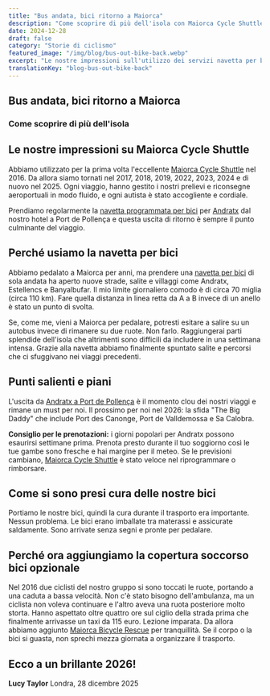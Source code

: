 ```yaml
---
title: "Bus andata, bici ritorno a Maiorca"
description: "Come scoprire di più dell'isola con Maiorca Cycle Shuttle - la nostra esperienza utilizzando il servizio navetta per bici dal 2016 al 2025."
date: 2024-12-28
draft: false
category: "Storie di ciclismo"
featured_image: "/img/blog/bus-out-bike-back.webp"
excerpt: "Le nostre impressioni sull'utilizzo dei servizi navetta per bici di Maiorca Cycle Shuttle dal 2016 - aprendo nuovi percorsi, salite e villaggi in tutta l'isola."
translationKey: "blog-bus-out-bike-back"
---
```


## Bus andata, bici ritorno a Maiorca
### Come scoprire di più dell'isola

## Le nostre impressioni su Maiorca Cycle Shuttle

Abbiamo utilizzato per la prima volta l'eccellente <a href="https://mallorcacycleshuttle.company.site/products/Scheduled-Bike-Buses-c15728235" target="_blank">Maiorca Cycle Shuttle</a> nel 2016. Da allora siamo tornati nel 2017, 2018, 2019, 2022, 2023, 2024 e di nuovo nel 2025. Ogni viaggio, hanno gestito i nostri prelievi e riconsegne aeroportuali in modo fluido, e ogni autista è stato accogliente e cordiale.

Prendiamo regolarmente la <a href="https://mallorcacycleshuttle.company.site/products/Scheduled-Bike-Buses-c15728235" target="_blank">navetta programmata per bici</a> per <a href="/it/shuttle-bici/guida-andratx-pollenca/" target="_blank">Andratx</a> dal nostro hotel a Port de Pollença e questa uscita di ritorno è sempre il punto culminante del viaggio.

## Perché usiamo la navetta per bici

Abbiamo pedalato a Maiorca per anni, ma prendere una <a href="https://mallorcacycleshuttle.company.site/products/Scheduled-Bike-Buses-c15728235" target="_blank">navetta per bici</a> di sola andata ha aperto nuove strade, salite e villaggi come Andratx, Estellencs e Banyalbufar. Il mio limite giornaliero comodo è di circa 70 miglia (circa 110 km). Fare quella distanza in linea retta da A a B invece di un anello è stato un punto di svolta.

Se, come me, vieni a Maiorca per pedalare, potresti esitare a salire su un autobus invece di rimanere su due ruote. Non farlo. Raggiungerai parti splendide dell'isola che altrimenti sono difficili da includere in una settimana intensa. Grazie alla navetta abbiamo finalmente spuntato salite e percorsi che ci sfuggivano nei viaggi precedenti.

## Punti salienti e piani

L'uscita da <a href="/it/shuttle-bici/guida-andratx-pollenca/" target="_blank">Andratx a Port de Pollença</a> è il momento clou dei nostri viaggi e rimane un must per noi. Il prossimo per noi nel 2026: la sfida "The Big Daddy" che include Port des Canonge, Port de Valldemossa e Sa Calobra.

**Consiglio per le prenotazioni:** i giorni popolari per Andratx possono esaurirsi settimane prima. Prenota presto durante il tuo soggiorno così le tue gambe sono fresche e hai margine per il meteo. Se le previsioni cambiano, <a href="https://mallorcacycleshuttle.company.site/products/Scheduled-Bike-Buses-c15728235" target="_blank">Maiorca Cycle Shuttle</a> è stato veloce nel riprogrammare o rimborsare.

## Come si sono presi cura delle nostre bici

Portiamo le nostre bici, quindi la cura durante il trasporto era importante. Nessun problema. Le bici erano imballate tra materassi e assicurate saldamente. Sono arrivate senza segni e pronte per pedalare.

## Perché ora aggiungiamo la copertura soccorso bici opzionale

Nel 2016 due ciclisti del nostro gruppo si sono toccati le ruote, portando a una caduta a bassa velocità. Non c'è stato bisogno dell'ambulanza, ma un ciclista non voleva continuare e l'altro aveva una ruota posteriore molto storta. Hanno aspettato oltre quattro ore sul ciglio della strada prima che finalmente arrivasse un taxi da 115 euro. Lezione imparata. Da allora abbiamo aggiunto <a href="https://mallorcacycleshuttle.company.site/products/Rescue-&-Recovery-c15728236" target="_blank">Maiorca Bicycle Rescue</a> per tranquillità. Se il corpo o la bici si guasta, non sprechi mezza giornata a organizzare il trasporto.

## Ecco a un brillante 2026!

**Lucy Taylor**
Londra, 28 dicembre 2025
